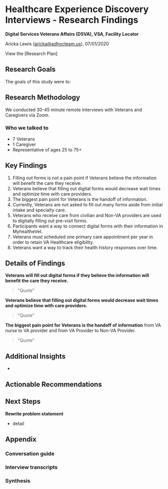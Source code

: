 # Healthcare Experience Discovery Interviews - Research Findings
**Digital Services Veterans Affairs (DSVA), VSA, Facility Locator**

Aricka Lewis (aricka@adhocteam.us), 07/01/2020

View the [Research Plan]

## Research Goals 

The goals of this study were to: 

## Research Methodology 

We conducted 30-45 minute remote interviews with Veterans and Caregivers via Zoom. 

### Who we talked to

- 7 Veterans
- 1 Caregiver
- Representative of ages 25 to 75+

## Key Findings

1. Filling out forms is not a pain point if Veterans believe the information will benefit the care they receive.
2. Veterans believe that filling out digital forms would decrease wait times and optimize time with care providers.
3. The biggest pain point for Veterans is the handoff of information.
4. Currently, Veterans are not asked to fill out many forms aside from initial intake and specialty care.
5. Veterans who receive care from civilian and Non-VA providers are used to digitally filling out pre-visit forms.
6. Participants want a way to connect digital forms with their information in MyhealtheVet.
7. Veterans must scheduled one primary care appointment per year in order to retain VA Healthcare eligibility.
8. Veterans want a way to track their health history responses over time.

## Details of Findings

**Veterans will fill out digital forms if they believe the information will benefit the care they receive.** 

> "Quote" 

**Veterans believe that filling out digital forms would decrease wait times and optimize time with care providers.**

> "Quote" 

**The biggest pain point for Veterans is the handoff of information** from VA nurse to VA provider and from VA Provider to Non-VA Provider.

> "Quote" 

## Additional Insights

- 

## Actionable Recommendations


## Next Steps

**Rewrite problem statement**
- detail


## Appendix

### Conversation guide 

### Interview transcripts

### Synthesis 
